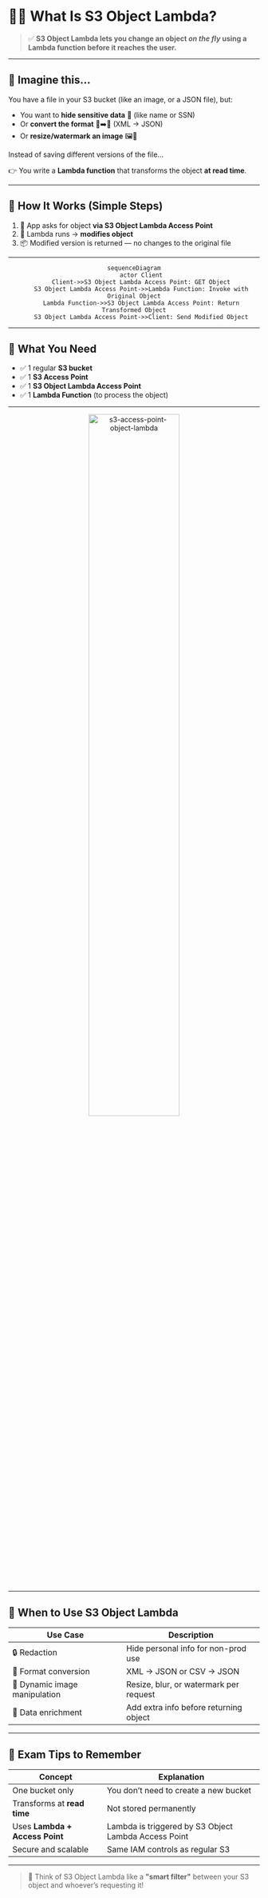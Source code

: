 # 🧠✨ **What Is S3 Object Lambda?**

> ✅ **S3 Object Lambda lets you change an object _on the fly_ using a Lambda function before it reaches the user.**

---

## 🧃 **Imagine this...**

You have a file in your S3 bucket (like an image, or a JSON file), but:

- You want to **hide sensitive data** 📵 (like name or SSN)
- Or **convert the format** 📄➡️🧾 (XML → JSON)
- Or **resize/watermark an image** 🖼️🔧

Instead of saving different versions of the file...

👉 You write a **Lambda function** that transforms the object **at read time**.

---

## 🔄 **How It Works (Simple Steps)**

1. 🧑 App asks for object **via S3 Object Lambda Access Point**
2. 🧠 Lambda runs → **modifies object**
3. 📦 Modified version is returned — no changes to the original file

---

<div align="center">

```mermaid
sequenceDiagram
    actor Client
    Client->>S3 Object Lambda Access Point: GET Object
    S3 Object Lambda Access Point->>Lambda Function: Invoke with Original Object
    Lambda Function->>S3 Object Lambda Access Point: Return Transformed Object
    S3 Object Lambda Access Point->>Client: Send Modified Object
```

</div>

---

## 🧰 **What You Need**

- ✅ 1 regular **S3 bucket**
- ✅ 1 **S3 Access Point**
- ✅ 1 **S3 Object Lambda Access Point**
- ✅ 1 **Lambda Function** (to process the object)

---

<div style="text-align: center;">
    <img src="images/s3-access-point-object-lambda.png" alt="s3-access-point-object-lambda" style="border-radius: 10px; width: 60%;">
</div>

---

## 🎯 **When to Use S3 Object Lambda**

| Use Case                      | Description                            |
| ----------------------------- | -------------------------------------- |
| 🔒 Redaction                  | Hide personal info for non-prod use    |
| 🔄 Format conversion          | XML → JSON or CSV → JSON               |
| 🎨 Dynamic image manipulation | Resize, blur, or watermark per request |
| 🧠 Data enrichment            | Add extra info before returning object |

---

## 📝 **Exam Tips to Remember**

| Concept                        | Explanation                                          |
| ------------------------------ | ---------------------------------------------------- |
| One bucket only                | You don’t need to create a new bucket                |
| Transforms at **read time**    | Not stored permanently                               |
| Uses **Lambda + Access Point** | Lambda is triggered by S3 Object Lambda Access Point |
| Secure and scalable            | Same IAM controls as regular S3                      |

---

> 🧠 Think of S3 Object Lambda like a **"smart filter"** between your S3 object and whoever’s requesting it!
